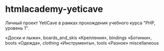 # htmlacademy-yeticave
 Личный проект YetiCave в рамках прохождения учебного курса "PHP, уровень 1".

«Доски и лыжи», boards_and_skis
«Крепления», bindings
«Ботинки», boots
«Одежда», clothing
«Инструменты», tools
«Разное» miscellaneous
